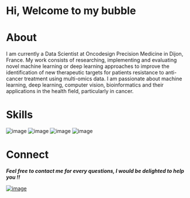 # Hi, Welcome to my bubble 

# About
I am currently a Data Scientist at Oncodesign Precision Medicine in Dijon, France. My work consists of researching, implementing and evaluating novel machine learning or deep learning approaches to improve the identification of new therapeutic targets for patients resistance to anti-cancer treatment using multi-omics data.
I am passionate about machine learning, deep learning, computer vision, bioinformatics and their applications in the health field, particularly in cancer. 

# Skills

![image](https://user-images.githubusercontent.com/93058160/219758082-a5435cec-9be1-46c0-88fd-fbc310c08fd2.png) ![image](https://user-images.githubusercontent.com/93058160/219763003-3f4b56e3-5ae1-428b-ba21-459948266b0c.png) ![image](https://user-images.githubusercontent.com/93058160/219764648-28e1975c-6078-4918-aed5-21a7b7b23a49.png)  ![image](https://user-images.githubusercontent.com/93058160/219765890-6b703f46-3fcf-4948-b056-578fd829f0f3.png)


# Connect 

***Feel free to contact me for every questions, I would be delighted to help you !!***

[![image](https://user-images.githubusercontent.com/93058160/219759634-72ce4866-777e-495c-a06d-a3a87ff36da8.png)](https://www.linkedin.com/in/lamine-toure/) 
